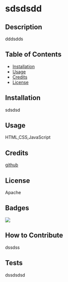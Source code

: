 # sdsdsdd

  ## Description
  
 dddsdds
  
  ## Table of Contents
  
  - [Installation](#installation)
  - [Usage](#usage)
  - [Credits](#credits)
  - [License](#license)
  
  ## Installation
  
 sdsdsd
  
  ## Usage
  
  HTML,CSS,JavaScript

  ## Credits
  
  [github](https://github.com/dsdsdsd)
  
  ## License
  
  Apache
  
  ## Badges
  
  ![](https://img.shields.io/badge/lincense-Apache-blue)
  
  ## How to Contribute
  
  dssdss
  
  ## Tests
  
  dssdsdsd
